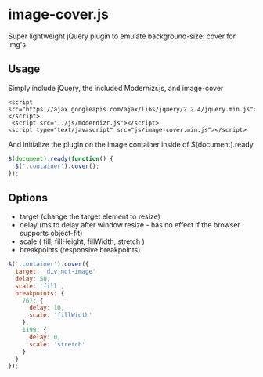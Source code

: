 # image-cover.js
Super lightweight jQuery plugin to emulate background-size: cover for img's

## Usage
Simply include jQuery, the included Modernizr.js, and image-cover

```
<script src="https://ajax.googleapis.com/ajax/libs/jquery/2.2.4/jquery.min.js"></script>
 <script src="../js/modernizr.js"></script>
<script type="text/javascript" src="js/image-cover.min.js"></script>
```

And initialize the plugin on the image container inside of $(document).ready

```Javascript
$(document).ready(function() {
  $('.container').cover();
});
```

## Options

* target (change the target element to resize)
* delay (ms to delay after window resize - has no effect if the browser supports object-fit)
* scale (
  fill,
  fillHeight,
  fillWidth,
  stretch
)
* breakpoints (responsive breakpoints)

```Javascript
$('.container').cover({
  target: 'div.not-image'
  delay: 50,
  scale: 'fill',
  breakpoints: {
    767: {
      delay: 10,
      scale: 'fillWidth'
    },
    1199: {
      delay: 0,
      scale: 'stretch'
    }
  }
});
```



